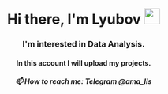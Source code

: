 <h1 align="center">Hi there, I'm Lyubov</a>
<img src="https://github.com/blackcater/blackcater/raw/main/images/Hi.gif" height="32"/></h1>  
<h3 align="center">I'm interested in Data Analysis.</h3>
<h4 align="center">In this account I will upload my projects.</h4>

<h5 align="center">📫 How to reach me: Telegram @ama_lls

<!--
**ama-lls/ama-lls** is a ✨ _special_ ✨ repository because its `README.md` (this file) appears on your GitHub profile.

Here are some ideas to get you started:

- 🔭 I’m currently working on ...
- 🌱 I’m currently learning ...
- 👯 I’m looking to collaborate on ...
- 🤔 I’m looking for help with ...
- 💬 Ask me about ...
- 📫 How to reach me: ...
- 😄 Pronouns: ...
- ⚡ Fun fact: ...
-->
